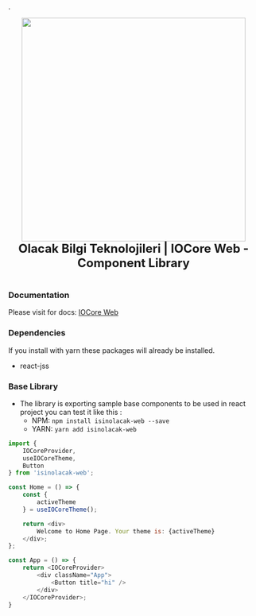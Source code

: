 .<p align="center">
    <img
        width="450"
        height="450"
        src="https://cdn.isinolacak.com/assets/images/darklogo.png"
    />
    <br/>
    <span style="font-size: 24px; font-weight: bold; text-align: center; width: 100%;">Olacak Bilgi Teknolojileri | IOCore Web - Component Library</span>
    <br/>
    <br/>
</p>

### Documentation

Please visit for docs: [IOCore Web](https://iocore.isinolacak.com/web)

### Dependencies

If you install with yarn these packages will already be installed.

- react-jss

### Base Library

-   The library is exporting sample base components to be used in react project you can test it like this :
    -   NPM: `npm install isinolacak-web --save`
    -   YARN: `yarn add isinolacak-web`

```js
import {
    IOCoreProvider,
    useIOCoreTheme,
    Button
} from 'isinolacak-web';

const Home = () => {
    const {
        activeTheme
    } = useIOCoreTheme();

    return <div>
        Welcome to Home Page. Your theme is: {activeTheme}
    </div>;
};

const App = () => {
    return <IOCoreProvider>
        <div className="App">
            <Button title="hi" />
        </div>
    </IOCoreProvider>;
}
```
